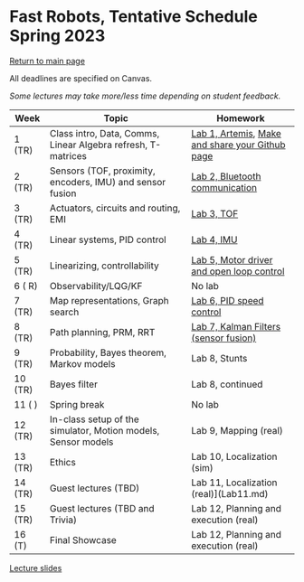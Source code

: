 # Fast Robots, Tentative Schedule Spring 2023
[Return to main page](index.md)

All deadlines are specified on Canvas.

*Some lectures may take more/less time depending on student feedback.*


| Week    | Topic                                                                | Homework                                                                                   |
| ------- | -------------------------------------------------------------------- | ------------------------------------------------------------------------------------------ |
| 1  (TR) | Class intro, Data, Comms, Linear Algebra refresh, T-matrices         | [Lab 1, Artemis](Lab1.md), [Make and share your Github page ](./tutorials/webpage_help.md) |
| 2  (TR) | Sensors (TOF, proximity, encoders, IMU) and sensor fusion            | [Lab 2, Bluetooth communication](Lab2.md)                                                  |
| 3  (TR) | Actuators, circuits and routing, EMI                                 | [Lab 3, TOF](Lab3.md)                                                           | 
| 4  (TR) | Linear systems, PID control                                          | [Lab 4, IMU](Lab4.md)                                                           |
| 5  (TR) | Linearizing, controllability                                         | [Lab 5, Motor driver and open loop control](Lab5.md)                            |
| 6  ( R) | Observability/LQG/KF                                                 | No lab                                                                          |
| 7  (TR) | Map representations, Graph search                                    | [Lab 6, PID speed control](Lab6.md)                                             |
| 8  (TR) | Path planning, PRM, RRT                                              | [Lab 7, Kalman Filters (sensor fusion)](Lab7.md)                                |
| 9  (TR) | Probability, Bayes theorem, Markov models                            | Lab 8, Stunts                                                                   |
| 10 (TR) | Bayes filter                                                         | Lab 8, continued                                                                |
| 11 (  ) | Spring break                                                         | No lab                                                                          |
| 12 (TR) | In-class setup of the simulator, Motion models, Sensor models        | Lab 9, Mapping (real)                                                           |
| 13 (TR) | Ethics                                                               | Lab 10, Localization (sim)                                                      |
| 14 (TR) | Guest lectures (TBD)                                                 | Lab 11, Localization (real)](Lab11.md)                                         |
| 15 (TR) | Guest lectures (TBD and Trivia)                                      | Lab 12, Planning and execution (real)                                          |
| 16 (T)  | Final Showcase                                                       | Lab 12, Planning and execution (real)                                          |


[Lecture slides](lectures/Readme.md)
